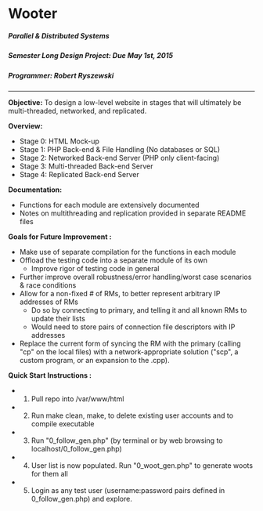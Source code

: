 # Wooter
##### **Parallel & Distributed Systems**

##### **Semester Long Design Project: Due May 1st, 2015**

##### **Programmer: Robert Ryszewski**
------
**Objective:** To design a low-level website in stages that will ultimately be multi-threaded, networked, and replicated.

**Overview:**
- Stage 0: HTML Mock-up
- Stage 1: PHP Back-end & File Handling (No databases or SQL)
- Stage 2: Networked Back-end Server (PHP only client-facing)
- Stage 3: Multi-threaded Back-end Server
- Stage 4: Replicated Back-end Server

**Documentation:**
- Functions for each module are extensively documented
- Notes on multithreading and replication provided in separate README files

**Goals for Future Improvement :**
- Make use of separate compilation for the functions in each module
- Offload the testing code into a separate module of its own
    - Improve rigor of testing code in general
- Further improve overall robustness/error handling/worst case scenarios & race conditions
- Allow for a non-fixed # of RMs, to better represent arbitrary IP addresses of RMs
    - Do so by connecting to primary, and telling it and all known RMs to update their lists
    - Would need to store pairs of connection file descriptors with IP addresses
- Replace the current form of syncing the RM with the primary (calling "cp" on the local files) with a network-appropriate solution ("scp", a custom program, or an expansion to the .cpp).

**Quick Start Instructions :**
- 1) Pull repo into /var/www/html
- 2) Run make clean, make, to delete existing user accounts and to compile executable
- 3) Run "0_follow_gen.php" (by terminal or by web browsing to localhost/0_follow_gen.php)
- 4) User list is now populated. Run "0_woot_gen.php" to generate woots for them all
- 5) Login as any test user (username:password pairs defined in 0_follow_gen.php) and explore.
